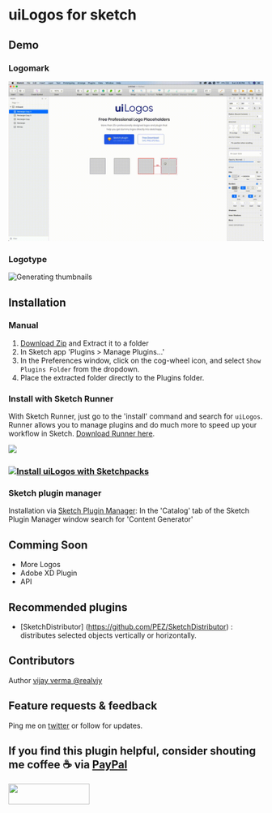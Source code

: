 # uiLogos for sketch


## Demo

### Logomark
![Generating thumbnails](/demo/uiLogos-demo-1.gif?raw=true)

### Logotype
![Generating thumbnails](/demo/uiLogos-demo-2.gif?raw=true)


## Installation
### Manual
1. [Download Zip](https://github.com/realvjy/uiLogos-sketch-plugin/releases/download/0.2.0/uiLogos.sketchplugin.zip) and Extract it to a folder
2. In Sketch app 'Plugins > Manage Plugins...'
3. In the Preferences window, click on the cog-wheel icon, and select `Show Plugins Folder` from the dropdown.
4. Place the extracted folder directly to the Plugins folder.

### Install with Sketch Runner
With Sketch Runner, just go to the 'install' command and search for `uiLogos`. Runner allows you to manage plugins and do much more to speed up your workflow in Sketch. [Download Runner here](http://www.sketchrunner.com).

<a href="http://bit.ly/SketchRunnerWebsite">
      <img src="http://bit.ly/RunnerBadgeBlue">
    </a>


### [![Install uiLogos with Sketchpacks](http://sketchpacks-com.s3.amazonaws.com/assets/badges/sketchpacks-badge-install.png "Install uiLogos with Sketchpacks")](https://sketchpacks.com/realvjy/uiLogos/install)


### Sketch plugin manager
Installation via [Sketch Plugin Manager](https://mludowise.github.io/Sketch-Plugin-Manager/):
In the 'Catalog' tab of the Sketch Plugin Manager window search for 'Content Generator'



## Comming Soon
* More Logos
* Adobe XD Plugin
* API

## Recommended plugins
* [SketchDistributor] (https://github.com/PEZ/SketchDistributor) : distributes selected objects vertically or horizontally.

## Contributors
Author [vijay verma @realvjy ](https://twitter.com/realvjy)


## Feature requests & feedback
Ping me on [twitter](http://twitter.com/realvjy) or follow for updates.

## If you find this plugin helpful, consider shouting me coffee ☕️ via [PayPal](https://www.paypal.me/realvjy/5)

<a href="https://www.paypal.me/realvjy/5">
  <img width="160" height="41" src="images/paypal-badge.png" >
</a>
